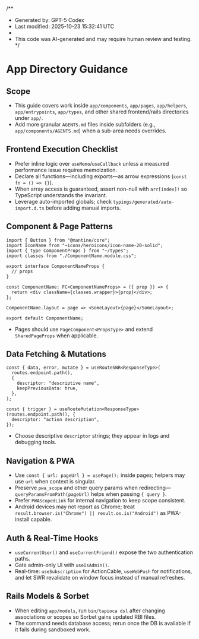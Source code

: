 /\*\*

- Generated by: GPT-5 Codex
- Last modified: 2025-10-23 15:32:41 UTC
-
- This code was AI-generated and may require human review and testing.
  \*/

# App Directory Guidance

## Scope

- This guide covers work inside `app/components`, `app/pages`, `app/helpers`, `app/entrypoints`, `app/types`, and other shared frontend/rails directories under `app/`.
- Add more granular `AGENTS.md` files inside subfolders (e.g., `app/components/AGENTS.md`) when a sub-area needs overrides.

## Frontend Execution Checklist

- Prefer inline logic over `useMemo`/`useCallback` unless a measured performance issue requires memoization.
- Declare all functions—including exports—as arrow expressions (`const fn = () => {}`).
- When array access is guaranteed, assert non-null with `arr[index]!` so TypeScript understands the invariant.
- Leverage auto-imported globals; check `typings/generated/auto-import.d.ts` before adding manual imports.

## Component & Page Patterns

```tsx
import { Button } from "@mantine/core";
import IconName from "~icons/heroicons/icon-name-20-solid";
import { type ComponentProps } from "~/types";
import classes from "./ComponentName.module.css";

export interface ComponentNameProps {
  // props
}

const ComponentName: FC<ComponentNameProps> = ({ prop }) => {
  return <div className={classes.wrapper}>{prop}</div>;
};

ComponentName.layout = page => <SomeLayout>{page}</SomeLayout>;

export default ComponentName;
```

- Pages should use `PageComponent<PropsType>` and extend `SharedPageProps` when applicable.

## Data Fetching & Mutations

```tsx
const { data, error, mutate } = useRouteSWR<ResponseType>(
  routes.endpoint.path(),
  {
    descriptor: "descriptive name",
    keepPreviousData: true,
  },
);

const { trigger } = useRouteMutation<ResponseType>(routes.endpoint.path(), {
  descriptor: "action description",
});
```

- Choose descriptive `descriptor` strings; they appear in logs and debugging tools.

## Navigation & PWA

- Use `const { url: pageUrl } = usePage();` inside pages; helpers may use `url` when context is singular.
- Preserve `pwa_scope` and other query params when redirecting—`queryParamsFromPath(pageUrl)` helps when passing `{ query }`.
- Prefer `PWAScopedLink` for internal navigation to keep scope consistent.
- Android devices may not report as Chrome; treat `result.browser.is("Chrome") || result.os.is("Android")` as PWA-install capable.

## Auth & Real-Time Hooks

- `useCurrentUser()` and `useCurrentFriend()` expose the two authentication paths.
- Gate admin-only UI with `useIsAdmin()`.
- Real-time: `useSubscription` for ActionCable, `useWebPush` for notifications, and let SWR revalidate on window focus instead of manual refreshes.

## Rails Models & Sorbet

- When editing `app/models`, run `bin/tapioca dsl` after changing associations or scopes so Sorbet gains updated RBI files.
- The command needs database access; rerun once the DB is available if it fails during sandboxed work.
